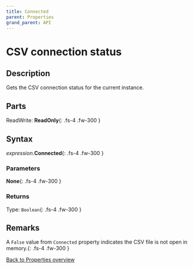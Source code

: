 ```yaml
---
title: Connected
parent: Properties
grand_parent: API
---
```


# CSV connection status

## Description
Gets the CSV connection status for the current instance.

## Parts
ReadWrite: **ReadOnly**{: .fs-4 .fw-300 }

## Syntax
*expression*.**Connected**{: .fs-4 .fw-300 }

### Parameters

**None**{: .fs-4 .fw-300 }

### Returns

Type: `Boolean`{: .fs-4 .fw-300 }

## Remarks
A `False` value from `Connected` property indicates the CSV file is not open in memory.{: .fs-4 .fw-300 }

[Back to Properties overview](https://ws-garcia.github.io/VBA-CSV-interface/api/properties/)